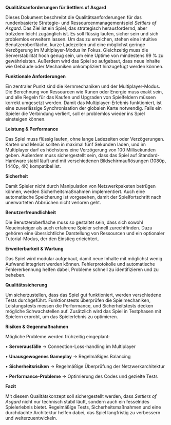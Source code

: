 **Qualitätsanforderungen für Settlers of Asgard**

Dieses Dokument beschreibt die Qualitätsanforderungen für das rundenbasierte Strategie- 
und Ressourcenmanagementspiel _Settlers of Asgard_. Das Ziel ist ein Spiel, das strategisch 
herausfordernd, aber trotzdem leicht zugänglich ist. Es soll flüssig laufen, sicher sein und sich
problemlos erweitern lassen. Um das zu erreichen, stehen eine intuitive Benutzeroberfläche, 
kurze Ladezeiten und eine möglichst geringe Verzögerung im Multiplayer-Modus im Fokus. 
Gleichzeitig muss die Serverstabilität hoch genug sein, um eine Uptime von mindestens 99 % zu 
gewährleisten. Außerdem wird das Spiel so aufgebaut, dass neue Inhalte wie Gebäude oder 
Mechaniken unkompliziert hinzugefügt werden können.

**Funktionale Anforderungen**

Ein zentraler Punkt sind die Kernmechaniken und der Multiplayer-Modus. 
Die Berechnung von Ressourcen wie Runen oder Energie muss exakt sein, und alle Regeln für 
das Kaufen und Upgraden von Spielfeldern müssen korrekt umgesetzt werden. Damit das 
Multiplayer-Erlebnis funktioniert, ist eine zuverlässige Synchronisation der globalen Karte 
notwendig. Falls ein Spieler die Verbindung verliert, soll er problemlos wieder ins Spiel einsteigen können.

**Leistung & Performance**

Das Spiel muss flüssig laufen, ohne lange Ladezeiten oder Verzögerungen. Karten und
Menüs sollten in maximal fünf Sekunden laden, und im Multiplayer darf es höchstens eine 
Verzögerung von 100 Millisekunden geben. Außerdem muss sichergestellt sein, dass das 
Spiel auf Standard-Hardware stabil läuft und mit verschiedenen Bildschirmauflösungen 
(1080p, 1440p, 4K) kompatibel ist.

**Sicherheit**

Damit Spieler nicht durch Manipulation von Netzwerkpaketen betrügen können, werden 
Sicherheitsmaßnahmen implementiert. Auch eine automatische Speicherung ist vorgesehen, 
damit der Spielfortschritt nach unerwarteten Abbrüchen nicht verloren geht.

**Benutzerfreundlichkeit**

Die Benutzeroberfläche muss so gestaltet sein, dass sich sowohl Neueinsteiger als auch 
erfahrene Spieler schnell zurechtfinden. Dazu gehören eine übersichtliche Darstellung 
von Ressourcen und ein optionaler Tutorial-Modus, der den Einstieg erleichtert.

**Erweiterbarkeit & Wartung**

Das Spiel wird modular aufgebaut, damit neue Inhalte mit möglichst wenig Aufwand 
integriert werden können. Fehlerprotokolle und automatische Fehlererkennung helfen 
dabei, Probleme schnell zu identifizieren und zu beheben.

**Qualitätssicherung**

Um sicherzustellen, dass das Spiel gut funktioniert, werden verschiedene Tests 
durchgeführt. Funktionstests überprüfen die Spielmechaniken, Leistungstests messen 
die Performance, und Sicherheitstests decken mögliche Schwachstellen auf. 
Zusätzlich wird das Spiel in Testphasen mit Spielern erprobt, um das Spielerlebnis zu optimieren.

**Risiken & Gegenmaßnahmen**

Mögliche Probleme werden frühzeitig eingeplant:

• **Serverausfälle** → Connection-Loss-handling im Multiplayer

• **Unausgewogenes Gameplay** → Regelmäßiges Balancing

• **Sicherheitsrisiken** → Regelmäßige Überprüfung der Netzwerkarchitektur

• **Performance-Probleme** → Optimierung des Codes und gezielte Tests

**Fazit**

Mit diesem Qualitätskonzept soll sichergestellt werden, dass _Settlers of Asgard_ nicht nur technisch stabil läuft, sondern auch ein fesselndes Spielerlebnis bietet. Regelmäßige Tests, Sicherheitsmaßnahmen und eine durchdachte Architektur helfen dabei, das Spiel langfristig zu verbessern und weiterzuentwickeln.